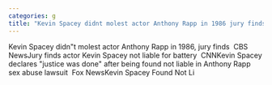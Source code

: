 ```yaml
---
categories: g
title: "Kevin Spacey didnt molest actor Anthony Rapp in 1986 jury finds  CBS News"
---
```

Kevin Spacey didn"t molest actor Anthony Rapp in 1986, jury finds&nbsp;&nbsp;CBS NewsJury finds actor Kevin Spacey not liable for battery&nbsp;&nbsp;CNNKevin Spacey declares "justice was done" after being found not liable in Anthony Rapp sex abuse lawsuit&nbsp;&nbsp;Fox NewsKevin Spacey Found Not Li